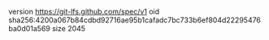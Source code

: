 version https://git-lfs.github.com/spec/v1
oid sha256:4200a067b84cdbd92716ae95b1cafadc7bc733b6ef804d22295476ba0d01a569
size 2045
